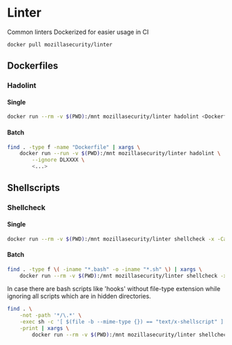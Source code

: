 # Linter

Common linters Dockerized for easier usage in CI

```
docker pull mozillasecurity/linter
```

## Dockerfiles

### Hadolint

#### Single
```bash
docker run --rm -v $(PWD):/mnt mozillasecurity/linter hadolint <Dockerfile>
```

#### Batch
```bash
find . -type f -name "Dockerfile" | xargs \
    docker run --run -v $(PWD):/mnt mozillasecurity/linter hadolint \
        --ignore DLXXXX \
        <...>
```

## Shellscripts

### Shellcheck

#### Single
```bash
docker run --rm -v $(PWD):/mnt mozillasecurity/linter shellcheck -x -Calways <shellscript>
```

#### Batch
```bash
find . -type f \( -iname "*.bash" -o -iname "*.sh" \) | xargs \
    docker run --rm -v $(PWD):/mnt mozillasecurity/linter shellcheck -x -Calways
```

In case there are bash scripts like 'hooks' without file-type extension while ignoring all scripts which are in hidden directories.

```bash
find . \
    -not -path '*/\.*' \
    -exec sh -c '[ $(file -b --mime-type {}) == "text/x-shellscript" ]' sh '{}' ';' \
    -print | xargs \
        docker run --rm -v $(PWD):/mnt mozillasecurity/linter shellcheck -x -Calways
```
